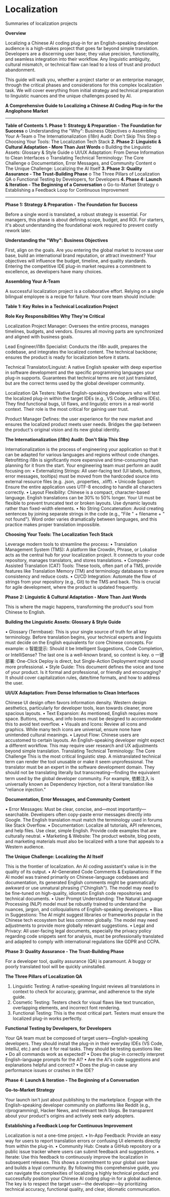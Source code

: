 # Localization
Summaries of localization projects

**Overview**

Localizing a Chinese AI coding plug-in for an English-speaking developer audience is a high-stakes project that goes far beyond simple translation. Developers are a discerning user base; they value precision, functionality, and seamless integration into their workflow. Any linguistic ambiguity, cultural mismatch, or technical flaw can lead to a loss of trust and product abandonment.

This guide will walk you, whether a project starter or an enterprise manager, through the critical phases and considerations for this complex localization task. We will cover everything from initial strategy and technical preparation to linguistic nuances and the unique challenges posed by AI.

**A Comprehensive Guide to Localizing a Chinese AI Coding Plug-in for the Anglophone Market**
________________________________________
**Table of Contents**
**1.	Phase 1: Strategy & Preparation - The Foundation for Success**
o	Understanding the "Why": Business Objectives
o	Assembling Your A-Team
o	The Internationalization (i18n) Audit: Don't Skip This Step
o	Choosing Your Tools: The Localization Tech Stack
**2.	Phase 2: Linguistic & Cultural Adaptation - More Than Just Words**
o	Building the Linguistic Assets: Glossary & Style Guide
o	UI/UX Adaptation: From Dense Information to Clean Interfaces
o	Translating Technical Terminology: The Core Challenge
o	Documentation, Error Messages, and Community Content
o	The Unique Challenge: Localizing the AI Itself
**3.	Phase 3: Quality Assurance - The Trust-Building Phase**
o	The Three Pillars of Localization QA
o	Functional Testing by Developers, for Developers
**4.	Phase 4: Launch & Iteration - The Beginning of a Conversation**
o	Go-to-Market Strategy
o	Establishing a Feedback Loop for Continuous Improvement
________________________________________

**Phase 1: Strategy & Preparation - The Foundation for Success**

Before a single word is translated, a robust strategy is essential. For managers, this phase is about defining scope, budget, and ROI. For starters, it's about understanding the foundational work required to prevent costly rework later.

**Understanding the "Why": Business Objectives**

First, align on the goals. Are you entering the global market to increase user base, build an international brand reputation, or attract investment? Your objectives will influence the budget, timeline, and quality standards. Entering the competitive IDE plug-in market requires a commitment to excellence, as developers have many choices.

**Assembling Your A-Team**

A successful localization project is a collaborative effort. Relying on a single bilingual employee is a recipe for failure. Your core team should include:

**Table 1: Key Roles in a Technical Localization Project**

**Role	Key Responsibilities	Why They're Critical**

Localization Project Manager:	Oversees the entire process, manages timelines, budgets, and vendors.	Ensures all moving parts are synchronized and aligned with business goals.

Lead Engineer/i18n Specialist: Conducts the i18n audit, prepares the codebase, and integrates the localized content.	The technical backbone; ensures the product is ready for localization before it starts.

Technical Translator/Linguist: A native English speaker with deep expertise in software development and the specific programming languages your plug-in supports.	Guarantees that technical terms are not just translated, but are the correct terms used by the global developer community.

Localization QA Testers: Native English-speaking developers who will test the localized plug-in within the target IDEs (e.g., VS Code, JetBrains IDEs).	They find functional bugs, UI flaws, and linguistic errors in a real-world context. Their role is the most critical for gaining user trust.

Product Manager	Defines: the user experience for the new market and ensures the localized product meets user needs.	Bridges the gap between the product's original vision and its new global identity.

**The Internationalization (i18n) Audit: Don't Skip This Step**

Internationalization is the process of engineering your application so that it can be adapted for various languages and regions without code changes. Retrofitting i18n is significantly more expensive and time-consuming than planning for it from the start.
Your engineering team must perform an audit focusing on:
•	Externalizing Strings: All user-facing text (UI labels, buttons, error messages, tooltips) must be moved from the hardcoded source into external resource files (e.g. .json, .properties, .xliff).
•	Unicode Support: Ensure the entire application uses UTF-8 encoding to handle all characters correctly.
•	Layout Flexibility: Chinese is a compact, character-based language. English translations can be 30% to 50% longer. Your UI must be flexible to prevent truncated text or broken layouts. Use dynamic layouts rather than fixed-width elements.
•	No String Concatenation: Avoid creating sentences by joining separate strings in the code (e.g., "File " + filename + " not found"). Word order varies dramatically between languages, and this practice makes proper translation impossible.

**Choosing Your Tools: The Localization Tech Stack**

Leverage modern tools to streamline the process:
•	Translation Management System (TMS): A platform like Crowdin, Phrase, or Lokalise acts as the central hub for your localization project. It connects to your code repository, manages translators, and stores translations.
•	Computer-Assisted Translation (CAT) Tools: These tools, often part of a TMS, provide features like Translation Memory (TM) and terminology databases to ensure consistency and reduce costs.
•	CI/CD Integration: Automate the flow of strings from your repository (e.g., Git) to the TMS and back. This is crucial for agile development, where the product is updated frequently.

**Phase 2: Linguistic & Cultural Adaptation - More Than Just Words**

This is where the magic happens, transforming the product's soul from Chinese to English.

**Building the Linguistic Assets: Glossary & Style Guide**

•	Glossary (Termbase): This is your single source of truth for all key terminology. Before translation begins, your technical experts and linguists must decide on the English equivalents for core Chinese concepts. For example: 
o	智能提示: Should it be Intelligent Suggestions, Code Completion, or IntelliSense? The last one is a well-known brand, so context is key.
o	一键部署: One-Click Deploy is direct, but Single-Action Deployment might sound more professional.
•	Style Guide: This document defines the voice and tone of your product. Is it formal and professional, or friendly and encouraging? It should cover capitalization rules, date/time formats, and how to address the user.

**UI/UX Adaptation: From Dense Information to Clean Interfaces**

Chinese UI design often favors information density. Western design aesthetics, particularly for developer tools, lean towards cleaner, more spacious layouts.
•	Text Expansion: As mentioned, English requires more space. Buttons, menus, and info boxes must be designed to accommodate this to avoid text overflow.
•	Visuals and Icons: Review all icons and graphics. While many tech icons are universal, ensure none have unintended cultural meanings.
•	Layout Flow: Chinese users are accustomed to certain layouts. An English-speaking developer might expect a different workflow. This may require user research and UX adjustments beyond simple translation.
Translating Technical Terminology: The Core Challenge
This is the most critical linguistic step. A mistranslated technical term can render the tool unusable or make it seem unprofessional. The translator must be an expert in the software development domain. They should not be translating literally but transcreating—finding the equivalent term used by the global developer community. For example, 依赖注入 is universally known as Dependency Injection, not a literal translation like "reliance injection."

**Documentation, Error Messages, and Community Content**

•	Error Messages: Must be clear, concise, and—most importantly—searchable. Developers often copy-paste error messages directly into Google. The English translation must match the terminology used in forums like Stack Overflow.
•	Documentation: Localize all tutorials, API references, and help files. Use clear, simple English. Provide code examples that are culturally neutral.
•	Marketing & Website: The product website, blog posts, and marketing materials must also be localized with a tone that appeals to a Western audience.

**The Unique Challenge: Localizing the AI Itself**

This is the frontier of localization. An AI coding assistant's value is in the quality of its output.
•	AI-Generated Code Comments & Explanations: If the AI model was trained primarily on Chinese-language codebases and documentation, its generated English comments might be grammatically awkward or use unnatural phrasing ("Chinglish"). The model may need to be fine-tuned on high-quality, idiomatic English code repositories and technical documents.
•	User Prompt Understanding: The Natural Language Processing (NLP) model must be robustly trained to understand the nuances, jargon, and colloquialisms of English-speaking developers.
•	Bias in Suggestions: The AI might suggest libraries or frameworks popular in the Chinese tech ecosystem but less common globally. The model may need adjustments to provide more globally relevant suggestions.
•	Legal and Privacy: All user-facing legal documents, especially the privacy policy regarding code snippets sent for analysis, must be professionally translated and adapted to comply with international regulations like GDPR and CCPA.

**Phase 3: Quality Assurance - The Trust-Building Phase**

For a developer tool, quality assurance (QA) is paramount. A buggy or poorly translated tool will be quickly uninstalled.

**The Three Pillars of Localization QA**

1.	Linguistic Testing: A native-speaking linguist reviews all translations in context to check for accuracy, grammar, and adherence to the style guide.
2.	Cosmetic Testing: Testers check for visual flaws like text truncation, overlapping elements, and incorrect font rendering.
3.	Functional Testing: This is the most critical part. Testers must ensure the localized plug-in works perfectly.

**Functional Testing by Developers, for Developers**

Your QA team must be composed of target users—English-speaking developers. They should install the plug-in in their everyday IDEs (VS Code, IntelliJ, etc.) and use it for real tasks. They should be testing questions like:
•	Do all commands work as expected?
•	Does the plug-in correctly interpret English-language prompts for the AI?
•	Are the AI's code suggestions and explanations helpful and correct?
•	Does the plug-in cause any performance issues or crashes in the IDE?

**Phase 4: Launch & Iteration - The Beginning of a Conversation**

**Go-to-Market Strategy**

Your launch isn't just about publishing to the marketplace. Engage with the English-speaking developer community on platforms like Reddit (e.g., r/programming), Hacker News, and relevant tech blogs. Be transparent about your product's origins and actively seek early adopters.

**Establishing a Feedback Loop for Continuous Improvement**

Localization is not a one-time project.
•	In-App Feedback: Provide an easy way for users to report translation errors or confusing UI elements directly from within the plug-in.
•	Community Hub: Create a GitHub repository or a public issue tracker where users can submit feedback and suggestions.
•	Iterate: Use this feedback to continuously improve the localization in subsequent releases. This shows a commitment to your global user base and builds a loyal community.
By following this comprehensive guide, you can navigate the complexities of localizing a highly technical product and successfully position your Chinese AI coding plug-in for a global audience. The key is to respect the target user—the developer—by prioritizing technical accuracy, functional quality, and clear, idiomatic communication.

